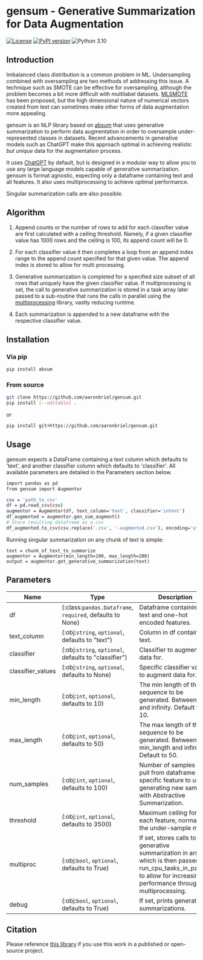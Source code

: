 # gensum - Generative Summarization for Data Augmentation

[![License](https://img.shields.io/badge/License-Apache%202.0-blue.svg)](https://opensource.org/licenses/Apache-2.0)
[![PyPI version](https://badge.fury.io/py/gensum.svg)](https://badge.fury.io/py/gensum)
![Python 3.10](https://img.shields.io/badge/python-3.6%20%7C%203.7-green.svg)

## Introduction
Imbalanced class distribution is a common problem in ML. Undersampling combined with oversampling are two methods of addressing this issue. 
A technique such as SMOTE can be effective for oversampling, although the problem becomes a bit more difficult with multilabel datasets. 
[MLSMOTE](https://www.sciencedirect.com/science/article/abs/pii/S0950705115002737) has been proposed, but the high dimensional nature of numerical vectors created from text can sometimes make other forms of data augmentation more appealing.

gensum is an NLP library based on [absum](https://github.com/aaronbriel/absum) that uses generative summarization to perform data augmentation in order to oversample under-represented classes in datasets. Recent advancements in generative models such as ChatGPT make this approach optimal in achieving realistic *but unique* data for the augmentation process.

It uses [ChatGPT](https://openai.com/blog/chatgpt) by default, but is designed in a modular way to allow you to use any large language models capable of generative summarization. 
gensum is format agnostic, expecting only a dataframe containing text and all features. It also uses multiprocessing to achieve optimal performance.

Singular summarization calls are also possible. 

## Algorithm
1. Append counts or the number of rows to add for each classifier value are first calculated with a ceiling threshold. Namely, if a given classifier value has 1000 rows and the ceiling is 100, its append count will be 0.

2. For each classifier value it then completes a loop from an append index range to the append count specified for that given value. The append index is stored to allow for multi processing.

3. Generative summarization is completed for a specified size subset of all rows that uniquely have the given classifier value. 
If multiprocessing is set, the call to generative summarization is stored in a task array later passed to a sub-routine that runs the calls in parallel using the [multiprocessing](https://docs.python.org/2/library/multiprocessing.html) library, vastly reducing runtime.

4. Each summarization is appended to a new dataframe with the respective classifier value.

## Installation
### Via pip

```bash
pip install absum
```

### From source

```bash
git clone https://github.com/aaronbriel/gensum.git
pip install [--editable] .
```

or

```bash
pip install git+https://github.com/aaronbriel/gensum.git
```

## Usage

gensum expects a DataFrame containing a text column which defaults to 'text', and another classifier column which defaults to 'classifier'. All available parameters are detailed in the Parameters section below.

```bash
import pandas as pd
from gensum import Augmentor

csv = 'path_to_csv'
df = pd.read_csv(csv)
augmentor = Augmentor(df, text_column='text', classifier='intent')
df_augmented = augmentor.gen_sum_augment()
# Store resulting dataframe as a csv
df_augmented.to_csv(csv.replace('.csv', '-augmented.csv'), encoding='utf-8', index=False)
```

Running singular summarization on any chunk of text is simple:
```
text = chunk_of_text_to_summarize
augmentor = Augmentor(min_length=100, max_length=200)
output = augmentor.get_generative_summarization(text)
```

## Parameters

| Name | Type | Description |
| ---- | ---- | ----------- |
| df | (:class:`pandas.Dataframe`, `required`, defaults to None) | Dataframe containing text and one-hot encoded features.
| text_column | (:obj:`string`, `optional`, defaults to "text") | Column in df containing text.
| classifier | (:obj:`string`, `optional`, defaults to "classifier") | Classifier to augment data for.
| classifier_values | (:obj:`string`, `optional`, defaults to None) | Specific classifier values to augment data for.
| min_length | (:obj:`int`, `optional`, defaults to 10) | The min length of the sequence to be generated. Between 0 and infinity. Default to 10.
| max_length | (:obj:`int`, `optional`, defaults to 50) | The max length of the sequence to be generated. Between min_length and infinity. Default to 50.
| num_samples | (:obj:`int`, `optional`, defaults to 100) | Number of samples to pull from dataframe with specific feature to use in generating new sample with Abstractive Summarization.
| threshold | (:obj:`int`, `optional`, defaults to 3500) | Maximum ceiling for each feature, normally the under-sample max.
| multiproc | (:obj:`bool`, `optional`, defaults to True) | If set, stores calls to generative summarization in array which is then passed to run_cpu_tasks_in_parallel to allow for increasing performance through multiprocessing.
| debug | (:obj:`bool`, `optional`, defaults to True) | If set, prints generated summarizations.

## Citation

Please reference [this library](https://github.com/aaronbriel/gensum) if you use this work in a published or open-source project.
